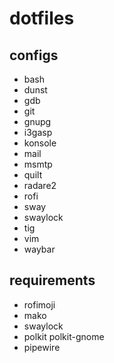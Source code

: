 # dotfiles

## configs
* bash
* dunst
* gdb
* git
* gnupg
* i3gasp
* konsole
* mail
* msmtp
* quilt
* radare2
* rofi
* sway
* swaylock
* tig
* vim
* waybar

## requirements
* rofimoji
* mako
* swaylock
* polkit polkit-gnome
* pipewire
